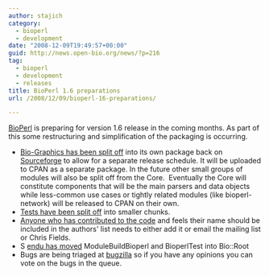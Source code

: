 ```yaml
---
author: stajich
category:
  - bioperl
  - development
date: "2008-12-09T19:49:57+00:00"
guid: http://news.open-bio.org/news/?p=216
tag:
  - bioperl
  - development
  - releases
title: BioPerl 1.6 preparations
url: /2008/12/09/bioperl-16-preparations/

---
```

[BioPerl](http://bioperl.org/) is preparing for version 1.6 release in the coming months. As part of this some restructuring and simplification of the packaging is occurring.

- [Bio-Graphics has been split off](http://lists.open-bio.org/pipermail/bioperl-l/2008-December/028597.html) into its own package back on [Sourceforge](http://gmod.cvs.sourceforge.net/viewvc/gmod/Bio-Graphics) to allow for a separate release schedule. It will be uploaded to CPAN as a separate package. In the future other small groups of modules will also be split off from the Core.  Eventually the Core will constitute components that will be the main parsers and data objects while less-common use cases or tightly related modules (like bioperl-network) will be released to CPAN on their own.
- [Tests have been split off](http://lists.open-bio.org/pipermail/bioperl-l/2008-December/028590.html) into smaller chunks.
- [Anyone who has contributed to the code](http://lists.open-bio.org/pipermail/bioperl-l/2008-December/028655.html) and feels their name should be included in the authors' list needs to either add it or email the mailing list or Chris Fields.
- S [endu has moved](http://lists.open-bio.org/pipermail/bioperl-l/2008-December/028649.html) ModuleBuildBioperl and BioperlTest into Bio::Root
- Bugs are being triaged at [bugzilla](http://bugzilla.open-bio.org) so if you have any opinions you can vote on the bugs in the queue.
